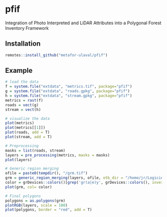 # pfif

Integration of Photo Interpreted and LiDAR Attributes into a Polygonal Forest Inventory Framework

## Installation

```r
remotes::install_github("metafor-ulaval/pfif")
```

## Example

``` r
# load the data
f = system.file("extdata", "metrics.tif", package="pfif")
g = system.file("extdata", "roads.gpkg", package="pfif")
h = system.file("extdata", "stream.gpkg", package="pfif")
metrics = rast(f)
roads = vect(g)
stream = vect(h)

# visualize the data
plot(metrics)
plot(metrics[[1]])
plot(roads, add = T)
plot(stream, add = T)

# Preprocessing
masks = list(roads, stream)
layers = pre_processing(metrics, masks = masks)
plot(layers)

# Generic region merging
ofile = paste0(tempdir(), "/grm.tif")
grm = generic_region_merging(layers, ofile, otb_dir = "/home/jr/Logiciels/OTB-8.1.2-Linux64/bin")
color = grDevices::colors()[grep('gr(a|e)y', grDevices::colors(), invert = T)]
plot(grm, col= color)

# Final polygons
polygons = as.polygons(grm)
plotRGB(layers, scale = 100)
plot(polygons, border = "red", add = T)
```

